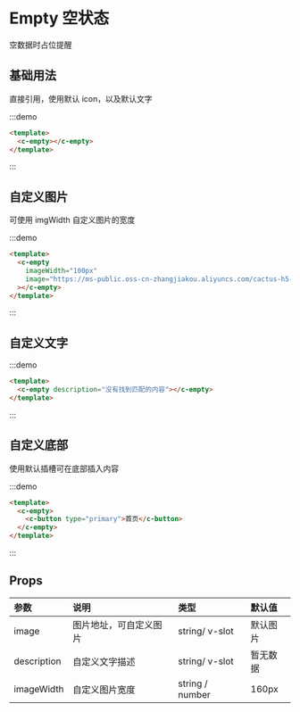 # Empty 空状态

空数据时占位提醒

## 基础用法

直接引用，使用默认 icon，以及默认文字

:::demo

```html
<template>
  <c-empty></c-empty>
</template>
```

:::

## 自定义图片

可使用 imgWidth 自定义图片的宽度

:::demo

```html
<template>
  <c-empty
    imageWidth="100px"
    image="https://ms-public.oss-cn-zhangjiakou.aliyuncs.com/cactus-h5-app/images/empty-img.png"
  ></c-empty>
</template>
```

:::

## 自定义文字

:::demo

```html
<template>
  <c-empty description="没有找到匹配的内容"></c-empty>
</template>
```

:::

## 自定义底部

使用默认插槽可在底部插入内容

:::demo

```html
<template>
  <c-empty>
    <c-button type="primary">首页</c-button>
  </c-empty>
</template>
```

:::

## Props

| 参数        | 说明                   | 类型            | 默认值   |
| :---------- | :--------------------- | :-------------- | :------- |
| image       | 图片地址，可自定义图片 | string/ v-slot  | 默认图片 |
| description | 自定义文字描述         | string/ v-slot  | 暂无数据 |
| imageWidth  | 自定义图片宽度         | string / number | 160px    |
